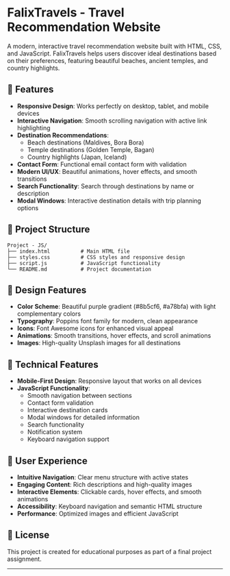 # FalixTravels - Travel Recommendation Website

A modern, interactive travel recommendation website built with HTML, CSS, and JavaScript. FalixTravels helps users discover ideal destinations based on their preferences, featuring beautiful beaches, ancient temples, and country highlights.

## 🌟 Features

- **Responsive Design**: Works perfectly on desktop, tablet, and mobile devices
- **Interactive Navigation**: Smooth scrolling navigation with active link highlighting
- **Destination Recommendations**: 
  - Beach destinations (Maldives, Bora Bora)
  - Temple destinations (Golden Temple, Bagan)
  - Country highlights (Japan, Iceland)
- **Contact Form**: Functional email contact form with validation
- **Modern UI/UX**: Beautiful animations, hover effects, and smooth transitions
- **Search Functionality**: Search through destinations by name or description
- **Modal Windows**: Interactive destination details with trip planning options

## 📁 Project Structure

```
Project - JS/
├── index.html          # Main HTML file
├── styles.css          # CSS styles and responsive design
├── script.js           # JavaScript functionality
└── README.md           # Project documentation
```

## 🎨 Design Features

- **Color Scheme**: Beautiful purple gradient (#8b5cf6, #a78bfa) with light complementary colors
- **Typography**: Poppins font family for modern, clean appearance
- **Icons**: Font Awesome icons for enhanced visual appeal
- **Animations**: Smooth transitions, hover effects, and scroll animations
- **Images**: High-quality Unsplash images for all destinations

## 🔧 Technical Features

- **Mobile-First Design**: Responsive layout that works on all devices
- **JavaScript Functionality**:
  - Smooth navigation between sections
  - Contact form validation
  - Interactive destination cards
  - Modal windows for detailed information
  - Search functionality
  - Notification system
  - Keyboard navigation support


## 🎯 User Experience

- **Intuitive Navigation**: Clear menu structure with active states
- **Engaging Content**: Rich descriptions and high-quality images
- **Interactive Elements**: Clickable cards, hover effects, and smooth animations
- **Accessibility**: Keyboard navigation and semantic HTML structure
- **Performance**: Optimized images and efficient JavaScript

## 📄 License

This project is created for educational purposes as part of a final project assignment.

---
